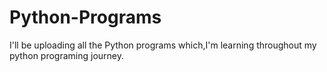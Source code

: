 # Python-Programs
I'll be uploading all the Python programs which,I'm learning throughout my python programing journey.
